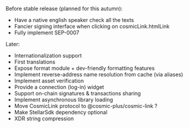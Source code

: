 Before stable release (planned for this autumn):

- Have a native english speaker check all the texts
- Fancier signing interface when clicking on cosmicLink.htmlLink
- Fully implement SEP-0007

Later:

- Internationalization support
- First translations
- Expose format module + dev-friendly formatting features
- Implement reverse-address name resolution from cache (via aliases)
- Implement asset verification
- Provide a connection (log-in) widget
- Support on-chain signatures & transactions sharing
- Implement asynchronous library loading
- Move CosmicLink protocol to @cosmic-plus/cosmic-link ?
- Make StellarSdk dependency optional
- XDR string compression

